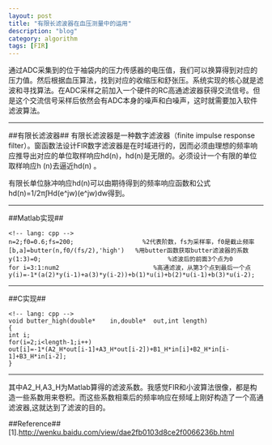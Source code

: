 ```yaml
---
layout: post
title: "有限长滤波器在血压测量中的运用"
description: "blog"
category: algorithm
tags: [FIR]
---
```


通过ADC采集到的位于袖袋内的压力传感器的电压值，我们可以换算得到对应的压力值。然后根据血压算法，找到对应的收缩压和舒张压。系统实现的核心就是滤波和寻找算法。在ADC采样之前加入一个硬件的RC高通滤波器获得交流信号。但是这个交流信号采样后依然会有ADC本身的噪声和白噪声，这时就需要加入软件滤波算法。


--------------------------------------------
##有限长滤波器##
有限长滤波器是一种数字滤波器（finite impulse response filter）。窗函数法设计FIR数字滤波器是在时域进行的，因而必须由理想的频率响应推导出对应的单位取样响应hd(n)，hd(n)是无限的。必须设计一个有限的单位取样响应h (n)去逼近hd(n) 。

有限长单位脉冲响应hd(n)可以由期待得到的频率响应函数和公式hd(n)=1/2π∫Hd(e^jw)(e^jw)dw得到。


-----------------------------------------
##Matlab实现##

    <!-- lang: cpp -->
    n=2;f0=0.6;fs=200;                   %2代表阶数，fs为采样率，f0是截止频率
    [b,a]=butter(n,f0/(fs/2),'high')   %用butter函数获取butter滤波器的系数
    y(1:3)=0;                                   %滤波后的前面3个点为0
    for i=3:1:num2                          %高通滤波，从第3个点到最后一个点
    y(i)=-1*(a(2)*y(i-1)+a(3)*y(i-2))+b(1)*u(i)+b(2)*u(i-1)+b(3)*u(i-2);


-------------------------------------------
##C实现##

    <!-- lang: cpp -->
    void butter_high(double*	in,double*	out,int	length)
    {
    int i;
    for(i=2;i<length-1;i++)
    out[i]=-1*(A2_H*out[i-1]+A3_H*out[i-2])+B1_H*in[i]+B2_H*in[i-1]+B3_H*in[i-2];
    }

-------------------------------------------
其中A2_H,A3_H为Matlab算得的滤波系数。我感觉FIR和小波算法很像，都是构造一些系数用来卷积。而这些系数相乘后的频率响应在频域上刚好构造了一个高通滤波器,这就达到了滤波的目的。

##Reference##
[1].http://wenku.baidu.com/view/dae2fb0103d8ce2f0066236b.html

